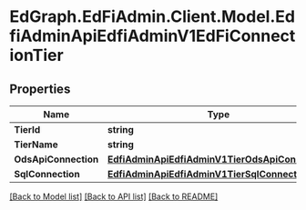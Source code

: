 # EdGraph.EdFiAdmin.Client.Model.EdfiAdminApiEdfiAdminV1EdFiConnectionTier

## Properties

Name | Type | Description | Notes
------------ | ------------- | ------------- | -------------
**TierId** | **string** |  | [optional] 
**TierName** | **string** |  | [optional] 
**OdsApiConnection** | [**EdfiAdminApiEdfiAdminV1TierOdsApiConnection**](EdfiAdminApiEdfiAdminV1TierOdsApiConnection.md) |  | [optional] 
**SqlConnection** | [**EdfiAdminApiEdfiAdminV1TierSqlConnection**](EdfiAdminApiEdfiAdminV1TierSqlConnection.md) |  | [optional] 

[[Back to Model list]](../README.md#documentation-for-models) [[Back to API list]](../README.md#documentation-for-api-endpoints) [[Back to README]](../README.md)

